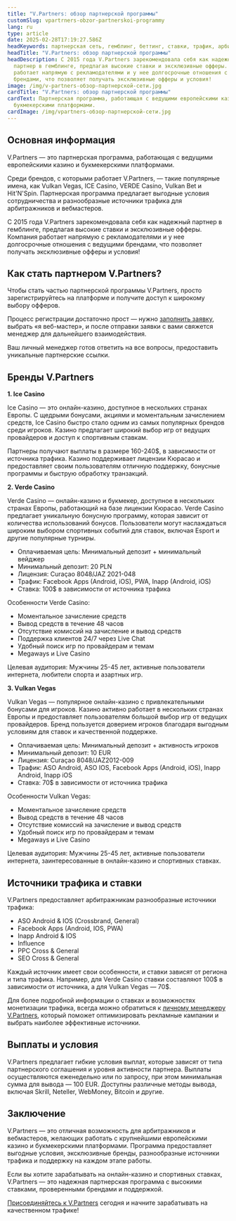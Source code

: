 ```yaml
---
title: "V.Partners: обзор партнерской программы"
customSlug: vpartrners-obzor-partnerskoi-programmy
lang: ru
type: article
date: 2025-02-28T17:19:27.586Z
headKeywords: партнерская сеть, гемблинг, беттинг, ставки, трафик, арбитраж трафика
headTitle: "V.Partners: обзор партнерской программы"
headDescription: С 2015 года V.Partners зарекомендовала себя как надежный
  партнер в гемблинге, предлагая высокие ставки и эксклюзивные офферы. Компания
  работает напрямую с рекламодателями и у нее долгосрочные отношения с ведущими
  брендами, что позволяет получать эксклюзивные офферы и условия!
image: /img/v-partners-обзор-партнерской-сети.jpg
cardTitle: "V.Partners: обзор партнерской программы"
cardText: Партнерская программа, работающая с ведущими европейскими казино и
  букмекерскими платформами.
cardImage: /img/vpartners-обзор-партнерской-сети.jpg
---
```



## Основная информация

V.Partners — это партнерская программа, работающая с ведущими европейскими казино и букмекерскими платформами. 

Среди брендов, с которыми работает V.Partners, — такие популярные имена, как Vulkan Vegas, ICE Casino, VERDE Casino, Vulkan Bet и Hit'N'Spin. Партнерская программа предлагает выгодные условия сотрудничества и разнообразные источники трафика для арбитражников и вебмастеров.

С 2015 года V.Partners зарекомендовала себя как надежный партнер в гемблинге, предлагая высокие ставки и эксклюзивные офферы. Компания работает напрямую с рекламодателями и у нее долгосрочные отношения с ведущими брендами, что позволяет получать эксклюзивные офферы и условия!



## Как стать партнером V.Partners?

Чтобы стать частью партнерской программы V.Partners, просто зарегистрируйтесь на платформе и получите доступ к широкому выбору офферов. 

Процесс регистрации достаточно прост — нужно [заполнить заявку](https://trafflab.io/ru), выбрать «я веб-мастер», и после отправки заявки с вами свяжется менеджер для дальнейшего взаимодействия.

Ваш личный менеджер готов ответить на все вопросы, предоставить уникальные партнерские ссылки.



## Бренды V.Partners

**1.  Ice Casino**

Ice Casino — это онлайн-казино, доступное в нескольких странах Европы. С щедрыми бонусами, акциями и моментальным зачислением средств, Ice Casino быстро стало одним из самых популярных брендов среди игроков. Казино предлагает широкий выбор игр от ведущих провайдеров и доступ к спортивным ставкам.

Партнеры получают выплаты в размере 160-240$, в зависимости от источника трафика. Казино поддерживает лицензии Кюрасао и предоставляет своим пользователям отличную поддержку, бонусные программы и быструю обработку транзакций.



**2. Verde Casino**

Verde Casino — онлайн-казино и букмекер, доступное в нескольких странах Европы, работающий на базе лицензии Кюрасао. Verde Casino предлагает уникальную бонусную программу, которая зависит от количества использований бонусов. Пользователи могут наслаждаться широким выбором спортивных событий для ставок, включая Esport и другие популярные турниры.

* Оплачиваемая цель: Минимальный депозит + минимальный вейджер
* Минимальный депозит: 20 PLN
* Лицензия: Curaçao 8048/JAZ 2021-048
* Трафик: Facebook Apps (Android, iOS), PWA, Inapp (Android, iOS)
* Ставка: 100$ в зависимости от источника трафика

Особенности Verde Casino:

* Моментальное зачисление средств
* Вывод средств в течение 48 часов
* Отсутствие комиссий на зачисление и вывод средств
* Поддержка клиентов 24/7 через Live Chat
* Удобный поиск игр по провайдерам и темам
* Megaways и Live Casino

Целевая аудитория: Мужчины 25-45 лет, активные пользователи интернета, любители спорта и азартных игр.



**3. Vulkan Vegas**

Vulkan Vegas — популярное онлайн-казино с привлекательными бонусами для игроков. Казино активно работает в нескольких странах Европы и предоставляет пользователям большой выбор игр от ведущих провайдеров. Бренд пользуется доверием игроков благодаря выгодным условиям для ставок и качественной поддержке.

* Оплачиваемая цель: Минимальный депозит + активность игроков
* Минимальный депозит: 10 EUR
* Лицензия: Curaçao 8048/JAZ2012-009
* Трафик: ASO Android, ASO IOS, Facebook Apps (Android, iOS), Inapp Android, Inapp iOS
* Ставка: 70$ в зависимости от источника трафика

Особенности Vulkan Vegas:

* Моментальное зачисление средств
* Вывод средств в течение 48 часов
* Отсутствие комиссий на зачисление и вывод средств
* Удобный поиск игр по провайдерам и темам
* Megaways и Live Casino

Целевая аудитория: Мужчины 25-45 лет, активные пользователи интернета, заинтересованные в онлайн-казино и спортивных ставках.



## Источники трафика и ставки

V.Partners предоставляет арбитражникам разнообразные источники трафика:

* ASO Android & IOS (Crossbrand, General)
* Facebook Apps (Android, IOS, PWA)
* Inapp Android & IOS
* Influence
* PPC Cross & General
* SEO Cross & General

Каждый источник имеет свои особенности, и ставки зависят от региона и типа трафика. Например, для Verde Casino ставки составляют 100$ в зависимости от источника, а для Vulkan Vegas — 70$.

Для более подробной информации о ставках и возможностях монетизации трафика, всегда можно обратиться к [личному менеджеру V.Partners](https://t.me/trafflab_cpa), который поможет оптимизировать рекламные кампании и выбрать наиболее эффективные источники.



## Выплаты и условия

V.Partners предлагает гибкие условия выплат, которые зависят от типа партнерского соглашения и уровня активности партнера. Выплаты осуществляются еженедельно или по запросу, при этом минимальная сумма для вывода — 100 EUR. Доступны различные методы вывода, включая Skrill, Neteller, WebMoney, Bitcoin и другие.



## Заключение

V.Partners — это отличная возможность для арбитражников и вебмастеров, желающих работать с крупнейшими европейскими казино и букмекерскими платформами. Программа предоставляет выгодные условия, эксклюзивные бренды, разнообразные источники трафика и поддержку на каждом этапе работы.

Если вы хотите зарабатывать на онлайн-казино и спортивных ставках, V.Partners — это надежная партнерская программа с высокими ставками, проверенными брендами и поддержкой. 

[Присоединяйтесь к V.Partners](https://t.me/trafflab_cpa) сегодня и начните зарабатывать на качественном трафике!